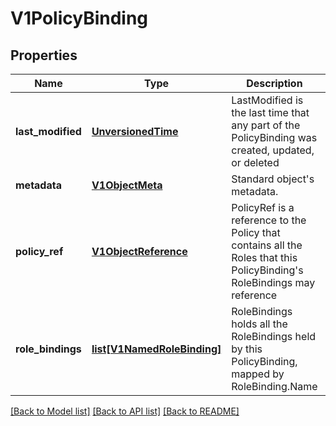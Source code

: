 # V1PolicyBinding

## Properties
Name | Type | Description | Notes
------------ | ------------- | ------------- | -------------
**last_modified** | [**UnversionedTime**](UnversionedTime.md) | LastModified is the last time that any part of the PolicyBinding was created, updated, or deleted | 
**metadata** | [**V1ObjectMeta**](V1ObjectMeta.md) | Standard object&#39;s metadata. | [optional] 
**policy_ref** | [**V1ObjectReference**](V1ObjectReference.md) | PolicyRef is a reference to the Policy that contains all the Roles that this PolicyBinding&#39;s RoleBindings may reference | 
**role_bindings** | [**list[V1NamedRoleBinding]**](V1NamedRoleBinding.md) | RoleBindings holds all the RoleBindings held by this PolicyBinding, mapped by RoleBinding.Name | 

[[Back to Model list]](../README.md#documentation-for-models) [[Back to API list]](../README.md#documentation-for-api-endpoints) [[Back to README]](../README.md)


